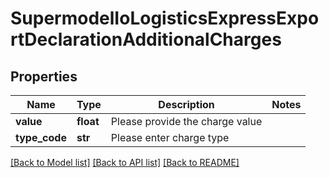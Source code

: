 # SupermodelIoLogisticsExpressExportDeclarationAdditionalCharges

## Properties
Name | Type | Description | Notes
------------ | ------------- | ------------- | -------------
**value** | **float** | Please provide the charge value | 
**type_code** | **str** | Please enter charge type | 

[[Back to Model list]](../README.md#documentation-for-models) [[Back to API list]](../README.md#documentation-for-api-endpoints) [[Back to README]](../README.md)

